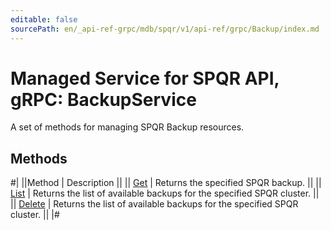 ```yaml
---
editable: false
sourcePath: en/_api-ref-grpc/mdb/spqr/v1/api-ref/grpc/Backup/index.md
---
```


# Managed Service for SPQR API, gRPC: BackupService

A set of methods for managing SPQR Backup resources.

## Methods

#|
||Method | Description ||
|| [Get](get.md) | Returns the specified SPQR backup. ||
|| [List](list.md) | Returns the list of available backups for the specified SPQR cluster. ||
|| [Delete](delete.md) | Returns the list of available backups for the specified SPQR cluster. ||
|#